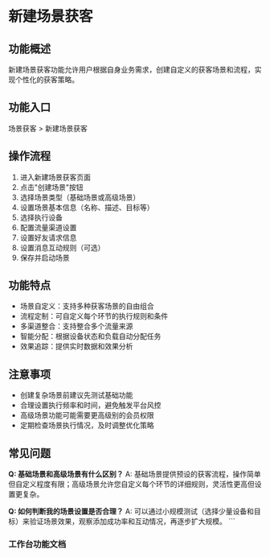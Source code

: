 # 新建场景获客

## 功能概述

新建场景获客功能允许用户根据自身业务需求，创建自定义的获客场景和流程，实现个性化的获客策略。

## 功能入口

场景获客 > 新建场景获客

## 操作流程

1. 进入新建场景获客页面
2. 点击"创建场景"按钮
3. 选择场景类型（基础场景或高级场景）
4. 设置场景基本信息（名称、描述、目标等）
5. 选择执行设备
6. 配置流量渠道设置
7. 设置好友请求信息
8. 设置消息互动规则（可选）
9. 保存并启动场景

## 功能特点

- 场景自定义：支持多种获客场景的自由组合
- 流程定制：可自定义每个环节的执行规则和条件
- 多渠道整合：支持整合多个流量来源
- 智能分配：根据设备状态和负载自动分配任务
- 效果追踪：提供实时数据和效果分析

## 注意事项

- 创建复杂场景前建议先测试基础功能
- 合理设置执行频率和时间，避免触发平台风控
- 高级场景功能可能需要更高级别的会员权限
- 定期检查场景执行情况，及时调整优化策略

## 常见问题

**Q: 基础场景和高级场景有什么区别？**
A: 基础场景提供预设的获客流程，操作简单但自定义程度有限；高级场景允许您自定义每个环节的详细规则，灵活性更高但设置更复杂。

**Q: 如何判断我的场景设置是否合理？**
A: 可以通过小规模测试（选择少量设备和目标）来验证场景效果，观察添加成功率和互动情况，再逐步扩大规模。
\`\`\`

### 工作台功能文档
